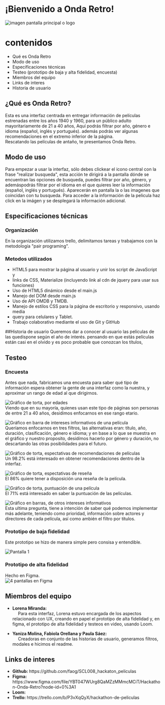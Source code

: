 # ¡Bienvenido a Onda Retro!

<img src="img/Onda_Retro.png" alt = "imagen pantalla principal o logo"/>


# contenidos

<ul>
	<li>Qué es Onda Retro
	<li>Modo de uso
	<li>Especificaciones técnicas
	<li>Testeo (prototipo de baja y alta fidelidad, encuesta)
	<li>Miembros del equipo
	<li>Links de interes
	<li>Historia de usuario
</ul>

## ¿Qué es Onda Retro?

Esta es una interfaz centrada en entregar información de películas estrenadas entre los años 1940 y 1960, para un público adulto mayoritariamente de 21 a 40 años, Aquí podrás filtrar por año, género e idioma (español, inglés y portugués). además podrás ver algunas recomendaciones en el extremo inferior de la página.<br>
Rescatando las películas de antaño, te presentamos Onda Retro.

## Modo de uso

Para empezar a usar la interfaz, sólo debes clickear el icono central con la frase "realizar busqueda", esta acción te dirigirá a la pantalla dónde se encuentran las opciones de busqueda, puedes filtrar por año, género, y ademáspodrás filtrar por el idioma en el que quieres leer la información (español, inglés y portugués). Aparecerán en pantalla la o las imagenes que coincidan con tu busqueda. Para acceder a la información de la pelicula haz click en la imágen y se desplegará la información adicional.

## Especificaciones técnicas

### Organización
En la organización utilizamos trello, delimitamos tareas y trabajamos con la metodología "pair programing".

### Metodos utilizados
<ul>
<li>HTML5 para mostrar la página al usuario y unir los script de JavaScript y <li>links de CSS, Materialize (incluyendo link al cdn de jquery para usar sus funciones)
<li>Uso de HTML5 dinámico desde el main.js
<li>Manejo del DOM desde main.js
<li>Uso de API OMDB y TMDB.
<li>Manejo de estilos CSS para la página de escritorio y responsivo, usando media <li>query para celulares y Tablet.
<li>Trabajo colaborativo mediante el uso de Git y GitHub
</ul>

##Historia de usuario
Queremos dar a conocer al usuario las películas de las quedispone según el año de interés. pensando en que estás películas están casi en el olvido y es poco probable que conozcan los títulos,

## Testeo

### Encuesta
Antes que nada, fabricamos una encuesta para saber qué tipo de información espera obtener la gente de una interfaz como la nuestra, y aproximar un rango de edad al que dirigirnos.

<img src = "img/grafico_etario.png" alt = "Gráfico de torta, por edades"/><br>
Viendo que en su mayoría, quienes usan este tipo de páginas son personas de entre 21 a 40 años, desidimos enfocarnos en ese rango etario.

<img src = "img/grafico_preferencias_paginas_de_peliculas.png" alt = "Gráfico en barra de intereses informativos de una película"/><br>
Queríamos enfocarnos en tres filtros, las alternativas eran: título, año, duración, clasificación, género e idioma; y en base a lo que se muestra en el gráfico y nuestro proposito, desidímos hacerlo por género y duración, no descartando las otras posibilidades para el futuro.

<img src = "img/grafico_recomendacion_peliculas.png" alt = "Gráfico de torta, espectativas de recomendaciones de películas"/><br>
Un 98.2% está interesado en obtener recomendaciones dentro de la interfaz.

<img src = "img/grafico_reseña.png" alt = "Gráfico de torta, espectativas de reseña"/><br>
El 86% quiere tener a disposición una reseña de la película.

<img src = "img/grafico_puntuacion_pelicula.png" alt = "Gráfico de torta, puntuación de una película"/><br>
El 71% está interesado en saber la puntuación de las películas.

<img src = "img/grafico_otra_informacion.png" alt = "Gráfico en barras, de otros intereses informativos"/><br>
Esta ultima pregunta, tiene a intención de saber qué podemos implementar más adelante, teniendo como prioridad, información sobre actores y directores de cada película, así como ambién el filtro por títulos.

### Prototipo de baja fidelidad

Este prototipo se hizo de manera simple pero consisa y entendible.

<img src = "img/pantallas.png" alt = "Pantalla 1"><br>

### Prototipo de alta fidelidad

Hecho en Figma.<br>
<img src = "img/figma.png" alt = "4 pantallas en Figma">

## Miembros del equipo
<ul>
	<li> 
		<strong> Lorena Miranda: </strong>
		<br>&emsp;
		Para esta interfaz, Lorena estuvo encargada de los aspectos relacionado con UX, creando en papel el prototipo de alta fidelidad y, en figma, el prototipo de alta fidelidad y testeos en video, usando Loom.
</ul>
<ul>
	<li>
		<strong> Yaniza Molina, Fabiola Orellana y Paula Sáez: </strong>
		<br>&emsp; 
		Creadoras en conjunto de las historias de usuario, generamos filtros, modales e hicimos el readme.
</ul> 



## Links de interes
<ul>
<li> <strong> Github: </strong>  https://github.com/faog/SCL008_hackaton_peliculas 
<li> <strong> Figma: </strong>https://www.figma.com/file/YBT047WUrg8QaMZzMMmcMCiT/Hackathon-Onda-Retro?node-id=0%3A1
<li> <strong> Loom: </strong>
<li> <strong> Trello: </strong> https://trello.com/b/P3vXqQyX/hackathon-de-peliculas
</ul>
